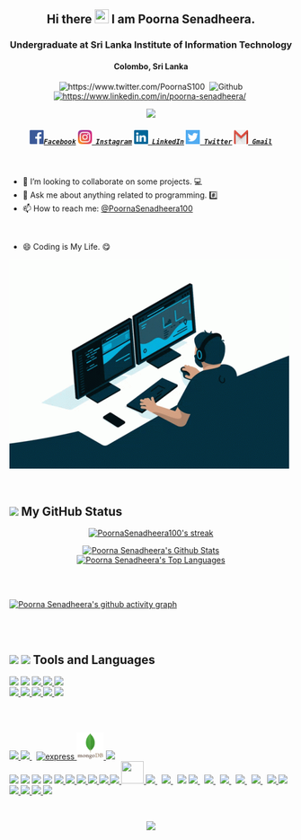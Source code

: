 <h2 align="center">Hi there <img src="https://media.giphy.com/media/hvRJCLFzcasrR4ia7z/giphy.gif" width="25px" height="25px"> I am Poorna Senadheera. 
<h3 align="center">Undergraduate at Sri Lanka Institute of Information Technology</h3>
<h4 align="center">Colombo, Sri Lanka</h4>

<p align="center"> 
	<img src="https://komarev.com/ghpvc/?username=PoornaSenadheera100" alt="https://www.twitter.com/PoornaS100" />
	<img src="https://img.shields.io/twitter/follow/PoornaS100?label=Follow" alt=""></a>
	<img src="https://img.shields.io/github/followers/PoornaSenadheera100?label=Follow&style=social" alt="Github" />
	<a href="https://www.linkedin.com/in/poorna-senadheera-672956245/">
	<img src="https://img.shields.io/badge/-Poorna_Senadheera-blue?style=flat-square&logo=Linkedin&logoColor=white&link=https://www.linkedin.com/in/poorna-senadheera/" alt="https://www.linkedin.com/in/poorna-senadheera/" /></a>
	<a href="https://PoornaSenadheera100.github.io">
	<img src="https://img.shields.io/github/stars/PoornaSenadheera100?affiliations=OWNER%2CCOLLABORATOR%2CORGANIZATION_MEMBER&style=social" alt="">
</p>
</h2>

<p align="center">
    <img src="https://readme-typing-svg.herokuapp.com?color=fff&width=480&height=65&lines=Hello+!;Welcome+To+My+GitHub+Profile+.+.+.;Learning+never+exhausts+the+mind.;+.+.+.&center=true"></a>  
</p>

<h5 align="center">
  <code><a href="https://www.facebook.com/profile.php?id=100010466346071" title="Facebook Profile"><img width="25px" height="25px"                                                                             src="https://github.com/PoornaSenadheera100/PoornaSenadheera100/blob/main/Images/facebook.png">Facebook</a></code>
  <code><a href="https://www.instagram.com/poorna_xd/" title="Instagram Profile"><img width="25px" height="25px" src="https://github.com/PoornaSenadheera100/PoornaSenadheera100/blob/main/Images/instagram.svg"> Instagram</a></code>
  <code><a href="https://www.linkedin.com/in/poorna-senadheera-672956245/" title="LinkedIn Profile"><img width="25px" height="25px" src="https://github.com/PoornaSenadheera100/PoornaSenadheera100/blob/main/Images/linkedin.svg"> LinkedIn</a></code>
  <code><a href="https://twitter.com/PoornaS100" title="Twitter Profile"><img width="25px" height="25px" src="https://github.com/PoornaSenadheera100/PoornaSenadheera100/blob/main/Images/twitter.png"> Twitter</a></code>
  <code><a href="mailto:poornasenadheera100@gmail.com; poornasenadheeraonline@gmail.com" title="Send Email"><img width="25px" height="25px" src="https://github.com/PoornaSenadheera100/PoornaSenadheera100/blob/main/Images/gmail.png"> Gmail</a></code>

</h5>
</br>

- 👯 I’m looking to collaborate on some projects. :computer:
- 💬 Ask me about anything related to programming. :hash:
- 📫 How to reach me: [@PoornaSenadheera100](mailto:poornasenadheera100@gmail.com)
</br>

- 😄 Coding is My Life. :yum:

![enter image description here](https://github.com/PoornaSenadheera100/PoornaSenadheera100/blob/main/Images/coding.gif)

<br>

## <img src="https://img.icons8.com/color/48/000000/programming-flag.png"/> My GitHub Status

<p align="center">
    <a href="https://github.com/PoornaSenadheera100/github-readme-streak-stats">
        <img title="🔥 Get streak stats for your profile at git.io/streak-stats" alt="PoornaSenadheera100's streak" src="https://github-readme-streak-stats.herokuapp.com/?user=PoornaSenadheera100&theme=black-ice&hide_border=true&stroke=0000&background=060A0CD0"/>
    </a>
 </p>


<p align="center">
   <a href="https://github.com/PoornaSenadheera100/github-readme-stats"><img alt="Poorna Senadheera's Github Stats" src="https://github-readme-stats.vercel.app/api?username=PoornaSenadheera100&show_icons=true&count_private=true&theme=react&hide_border=true&bg_color=0D1117" /></a>
  <a href="https://github.com/PoornaSenadheera100/github-readme-stats"><img alt="Poorna Senadheera's Top Languages" src="https://github-readme-stats.vercel.app/api/top-langs/?username=PoornaSenadheera100&langs_count=8&count_private=true&layout=compact&theme=react&hide_border=true&bg_color=0D1117" /></a>
</p>

<br/>
<br/>

<!-- Contribution Graph -->

[![Poorna Senadheera's github activity graph](https://github-readme-activity-graph.vercel.app/graph?username=PoornaSenadheera100&custom_title=My%20Contributions&hide_border=true&theme=github-compact)](https://github.com/PoornaSenadheera100)

<br/>
<br/>

## <img src="https://img.icons8.com/color/48/000000/settings.png"/> <img src="https://img.icons8.com/color/48/000000/code.png"/> Tools and Languages

<p align="left"> 
	
<a href="https://www.w3schools.in/c-tutorial/" target="_blank"> 
	<img src="https://img.icons8.com/color/48/000000/c-programming.png"/></a>
	
<a href="https://www.w3schools.com/CPP/default.asp" target="_blank"> 
	<img src="https://img.icons8.com/color/48/000000/c-plus-plus-logo.png"/></a>
	
<a href="https://www.java.com" target="_blank"> 
	<img src="https://img.icons8.com/color/48/000000/java-coffee-cup-logo.png"/> </a>
	
<a href="https://kotlinlang.org/" target="_blank"> 
	<img height="40" src="https://upload.wikimedia.org/wikipedia/commons/7/74/Kotlin_Icon.png"/> </a>
	
<a href="https://www.python.org/" target="_blank"> 
	<img height="40" src="https://cdn3.iconfinder.com/data/icons/logos-and-brands-adobe/512/267_Python-512.png"/> </a>
	
	
	
	
</br>

<a href="https://www.w3.org/html/" target="_blank"> 
	<img src="https://img.icons8.com/color/48/000000/html-5.png"/> </a>
	
<a href="https://www.w3schools.com/css/" target="_blank"> 
	<img src="https://img.icons8.com/color/48/000000/css3.png"/> </a>
	
<a href="https://developer.mozilla.org/en-US/docs/Web/JavaScript" target="_blank"> 
	<img src="https://img.icons8.com/color/48/000000/javascript.png"/> </a>

<a href="https://www.w3schools.com/php/" target="_blank"> 
	<img src="https://img.icons8.com/color/48/000000/php.png"/> </a>
	
<a href="https://getbootstrap.com" target="_blank"> 
	<img src="https://img.icons8.com/color/48/000000/bootstrap.png"/> </a>
	
</br></br>

<a href="https://reactjs.org/" target="_blank"> 
	<img src="https://img.icons8.com/color/48/000000/react-native.png"/> </a>
	
<a style="padding-right:8px;" href="https://nodejs.org" target="_blank"> 
	<img src="https://img.icons8.com/color/48/000000/nodejs.png"/> </a>
	
<a href="https://expressjs.com" target="_blank"> 
	<img src="https://www.mementotech.in/assets/images/icons/express.png" alt="express" width="48" height="48"/> </a>
	
<a href="https://www.mongodb.com/" target="_blank"> 
	<img src="https://raw.githubusercontent.com/devicons/devicon/master/icons/mongodb/mongodb-original-wordmark.svg" alt="mongodb" width="48" height="48"/> </a>
	
<a href="https://www.npmjs.com/" target="_blank"> 
	<img src="https://img.icons8.com/color/48/000000/npm.png"/></a>

<!--

Yarn

<a href="https://yarnpkg.com/" target="_blank"> 
	<img align="left" alt="" width="48px" src="https://res.cloudinary.com/practicaldev/image/fetch/s--5Duu3bxN--/c_limit%2Cf_auto%2Cfl_progressive%2Cq_auto%2Cw_880/https://dev-to-uploads.s3.amazonaws.com/i/8k7tg1r8tzwkwtsxyz1v.png" /> </a> 

-->


</br>

<a href="https://www.bloodshed.net/" target="_blank"> 
	<img width="48" src="https://www.freeiconspng.com/thumbs/c-logo-icon/dev-visual-c-plus-plus-logo-icon-11.png"/></a>
	
<a href="https://www.eclipse.org/" target="_blank"> 
	<img src="https://img.icons8.com/officel/48/java-eclipse.png"/></a>
	
<a href="https://visualstudio.microsoft.com/" target="_blank"> 
	<img src="https://img.icons8.com/color/48/000000/visual-studio.png"/></a>
	
<a href="https://code.visualstudio.com/download" target="_blank"> 
	<img src="https://img.icons8.com/color/48/000000/visual-studio-code-2019.png"/></a>
	
<a href="https://netbeans.apache.org/" target="_blank"> 
	<img height="48" src="https://upload.wikimedia.org/wikipedia/commons/thumb/9/98/Apache_NetBeans_Logo.svg/1200px-Apache_NetBeans_Logo.svg.png"/> </a>
	
	
<a href="https://developer.android.com/" target="_blank"> 
	<img src="https://img.icons8.com/color/48/000000/android-studio--v2.png"/> </a>
	
<a href="https://www.jetbrains.com/idea/" target="_blank"> 
	<img height="48" src="https://upload.wikimedia.org/wikipedia/commons/thumb/9/9c/IntelliJ_IDEA_Icon.svg/2048px-IntelliJ_IDEA_Icon.svg.png"/> </a>
	
<a href="https://www.jetbrains.com/idea/" target="_blank"> 
	<img height="48" src="https://banner2.cleanpng.com/20180508/qgq/kisspng-pycharm-integrated-development-environment-jetbrai-5af1dbdd8c9384.4990450515257999015758.jpg"/> </a>
	
<a href="https://www.netacad.com/" target="_blank"> 
	<img width="48" src="https://hurbad.com/wp-content/uploads/2021/12/Cisco-Packet-Tracer.png"/> </a>
	
<a href="https://octave.org/" target="_blank"> 
	<img width="48" src="https://icon-library.com/images/octave-icon/octave-icon-5.jpg"/> </a>
	
<a href="https://www.rstudio.com/" target="_blank"> 
	<img width="40" height="40" src="https://p1.hiclipart.com/preview/233/348/954/numix-circle-for-windows-rstudio-icon-png-icon-thumbnail.jpg"/> </a>
	
	
	
<a style="padding-right:8px;" href="https://www.mysql.com/" target="_blank"> 
	<img src="https://img.icons8.com/fluent/50/000000/mysql-logo.png"/> </a>
	
<a style="padding-right:8px;" href="https://www.apache.org/" target="_blank"> 
	<img height="48" src="https://banner2.cleanpng.com/20180821/hiq/kisspng-logo-apache-http-server-apache-software-foundation-apache-performance-tuning-sysinfo-io-5b7c0e12385ba7.9035614115348567222309.jpg"/> </a>

<a href="https://tomcat.apache.org/" target="_blank"> 
	<img src="https://img.icons8.com/color/50/000000/tomcat.png"/></a>
	
<a style="padding-right:8px;" href="https://docs.microsoft.com/en-us/sql/ssms/download-sql-server-management-studio-ssms?view=sql-server-ver16" target="_blank"> 
	<img height="48" src="https://www.freeiconspng.com/thumbs/sql-server-icon-png/sql-server-icon-png-8.png"/> </a>
	
<a style="padding-right:8px;" href="https://www.mysql.com/products/workbench/" target="_blank"> 
	<img height="48" src="https://support.dbconvert.com/hc/article_attachments/360015342380/MySQLWorkbench.png"/> </a>
	
<a style="padding-right:8px;" href="https://replit.com/" target="_blank"> 
	<img height="48" src="https://upload.wikimedia.org/wikipedia/commons/thumb/b/b2/Repl.it_logo.svg/1200px-Repl.it_logo.svg.png"/> </a>
	
<a style="padding-right:8px;" href="https://www.virtualbox.org/" target="_blank"> 
	<img height="48" src="https://upload.wikimedia.org/wikipedia/commons/d/d5/Virtualbox_logo.png"/> </a>
	
	
	
<a style="padding-right:8px;" href="https://github.com/" target="_blank"> 
	<img height="48" src="https://github.githubassets.com/images/modules/logos_page/GitHub-Mark.png"/> </a>
	
<a href="https://git-scm.com/" target="_blank"> 
	<img src="https://img.icons8.com/color/48/000000/git.png"/> </a>

 
<a href="https://www.postman.com/" target="_blank"> 
	<img height="48" src="https://img.uxwing.com/wp-content/themes/uxwing/download/brands-social-media/postman-icon.png"/> </a>

<a href="https://www.apachefriends.org/" target="_blank"> 
	<img height="48" src="https://e1.pngegg.com/pngimages/978/256/png-clipart-clean-hd-icon-ii-xampp-squircle-orange-and-black-icon.png"/> </a>
	
<a href="https://www.justinmind.com/" target="_blank"> 
	<img height="48" src="https://play-lh.googleusercontent.com/9uyALbzw-lHHIAp3WqBihDKQ_PIozjUkU7IS0b08Me8xreAOvBG3-imZwW3m4PC4Tlh9"/> </a>
	
<a href="https://staruml.io/" target="_blank"> 
	<img height="48" src="https://staruml.io/image/staruml_logo.png"/> </a>
	
<a href="https://www.draw.io/" target="_blank"> 
	<img height="48" src="https://images.g2crowd.com/uploads/product/image/large_detail/large_detail_9461f02c23e995e5d5e46e2676d110af/draw-io.png"/> </a>
	
	
	
	
	
	

</p>
</br>
<p align="center">
    <img src="https://readme-typing-svg.herokuapp.com?color=fff&width=480&height=65&lines=You+might+make+mistakes.;But+.+.+.;The+Best+Teacher+is+.+.+.;Your+LAST+MISTAKE+!+💯;.+.+.+.;&center=true"></a>  
</p>

<!--
**PoornaSenadheera100/PoornaSenadheera100** is a ✨ _special_ ✨ repository because its `README.md` (this file) appears on your GitHub profile.

Here are some ideas to get you started:

- 🔭 I’m currently working on ...
- 🌱 I’m currently learning ...
- 👯 I’m looking to collaborate on some projects.
- 🤔 I’m looking for help with ...
- 💬 Ask me about anything related to programming.
- 📫 How to reach me: ...
- 😄 Pronouns: ...
- ⚡ Fun fact: ...
-->
